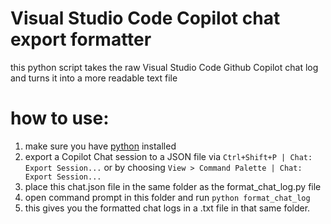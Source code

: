 # Visual Studio Code Copilot chat export formatter
this python script takes the raw Visual Studio Code Github Copilot chat log and turns it into a more readable text file

# how to use:
1. make sure you have [python](https://www.python.org/downloads/)  installed
2. export a Copilot Chat session to a JSON file via `Ctrl+Shift+P | Chat: Export Session...` or by choosing `View > Command Palette | Chat: Export Session...`
3. place this chat.json file in the same folder as the format_chat_log.py file
4. open command prompt in this folder and run `python format_chat_log`
5. this gives you the formatted chat logs in a .txt file in that same folder.

